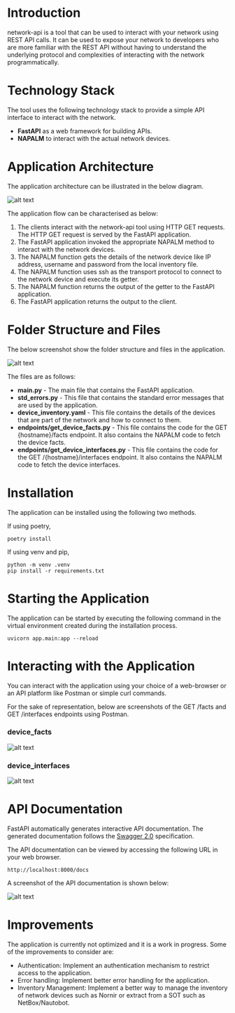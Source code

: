 # Introduction

network-api is a tool that can be used to interact with your network using REST API calls.
It can be used to expose your network to developers who are more familiar with the REST API
without having to understand the underlying protocol and complexities of interacting with the network programmatically.

# Technology Stack

The tool uses the following technology stack to provide a simple API interface to interact with the network.

- **FastAPI** as a web framework for building APIs.
- **NAPALM** to interact with the actual network devices.

# Application Architecture

The application architecture can be illustrated in the below diagram.

![alt text](images/architecture.png)

The application flow can be characterised as below:

1. The clients interact with the network-api tool using HTTP GET requests. The HTTP GET request is served by the FastAPI application.
2. The FastAPI application invoked the appropriate NAPALM method to interact with the network devices.
3. The NAPALM function gets the details of the network device like IP address, username and password from the local inventory file.
4. The NAPALM function uses ssh as the transport protocol to connect to the network device and execute its getter.
5. The NAPALM function returns the output of the getter to the FastAPI application.
6. The FastAPI application returns the output to the client.

# Folder Structure and Files

The below screenshot show the folder structure and files in the application.

![alt text](images/folder_structure.png)

The files are as follows:

- **main.py** - The main file that contains the FastAPI application.
- **std_errors.py** - This file that contains the standard error messages that are used by the application.
- **device_inventory.yaml** - This file contains the details of the devices that are part of the network and how to connect to them.
- **endpoints/get_device_facts.py** - This file contains the code for the GET {hostname}/facts endpoint. It also contains the
  NAPALM code to fetch the device facts.
- **endpoints/get_device_interfaces.py** - This file contains the code for the GET /{hostname}/interfaces endpoint. It also contains the
  NAPALM code to fetch the device interfaces.

# Installation

The application can be installed using the following two methods.

If using poetry,

```
poetry install
```

If using venv and pip,

```
python -m venv .venv
pip install -r requirements.txt
```

# Starting the Application

The application can be started by executing the following command in the virtual
environment created during the installation process.

```
uvicorn app.main:app --reload
```

# Interacting with the Application

You can interact with the application using your choice of a web-browser or an API platform like Postman or simple curl commands.

For the sake of representation, below are screenshots of the GET /facts and GET /interfaces endpoints using Postman.

### device_facts

![alt text](images/postman_device_facts.png)

### device_interfaces

![alt text](images/postman_device_interfaces.png)

# API Documentation

FastAPI automatically generates interactive API documentation. The generated documentation follows the [Swagger 2.0](https://swagger.io/specification/) specification.

The API documentation can be viewed by accessing the following URL in your web browser.

```
http://localhost:8000/docs
```

A screenshot of the API documentation is shown below:

![alt text](images/api_documentation.png)

# Improvements

The application is currently not optimized and it is a work in progress.
Some of the improvements to consider are:

- Authentication: Implement an authentication mechanism to restrict access to the application.
- Error handling: Implement better error handling for the application.
- Inventory Management: Implement a better way to manage the inventory of network devices such as Nornir or extract from a SOT such as NetBox/Nautobot.
